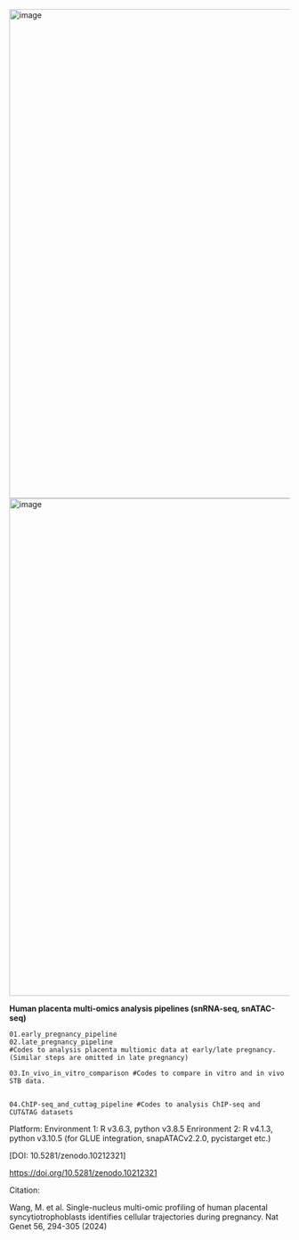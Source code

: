 <img width="878" alt="image" src="https://github.com/wangmeijiao/Human_placenta_multi-omics_snRNA-seq_snATAC-seq/assets/20920507/94e954f6-9202-46e5-9a5a-c8c666301a1a">
<img width="893" alt="image" src="https://github.com/wangmeijiao/Human_placenta_multi-omics_snRNA-seq_snATAC-seq/assets/20920507/2bf29d7e-68c9-4044-a6d1-801fa5c44fbd">


**Human placenta multi-omics analysis pipelines (snRNA-seq, snATAC-seq)**

```
01.early_pregnancy_pipeline
02.late_pregnancy_pipeline
#Codes to analysis placenta multiomic data at early/late pregnancy. (Similar steps are omitted in late pregnancy)

03.In_vivo_in_vitro_comparison #Codes to compare in vitro and in vivo STB data.


04.ChIP-seq_and_cuttag_pipeline #Codes to analysis ChIP-seq and CUT&TAG datasets
```

Platform: 
   Environment 1: R v3.6.3, python v3.8.5 
   Enrironment 2: R v4.1.3, python v3.10.5 (for GLUE integration, snapATACv2.2.0, pycistarget etc.)


[DOI: 10.5281/zenodo.10212321]

https://doi.org/10.5281/zenodo.10212321

Citation:
   
   Wang, M. et al. Single-nucleus multi-omic profiling of human placental syncytiotrophoblasts identifies cellular trajectories during pregnancy. Nat Genet 56, 294-305 (2024)


